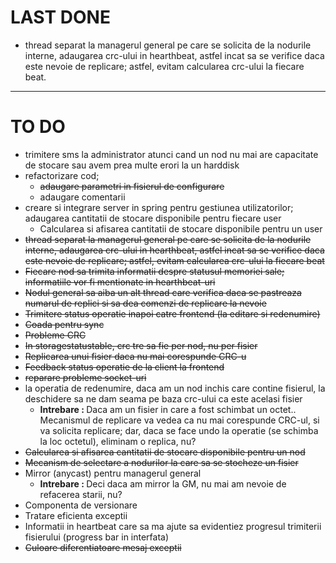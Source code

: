 # LAST DONE
- thread separat la managerul general pe care se solicita de la nodurile interne, adaugarea crc-ului in hearthbeat, astfel incat sa se verifice daca este
  nevoie de replicare; astfel, evitam calcularea crc-ului la fiecare beat.
___

# TO DO
- trimitere sms la administrator atunci cand un nod nu mai are capacitate de stocare sau avem prea multe erori la un harddisk
- refactorizare cod; 
    - ~~adaugare parametri in fisierul de configurare~~
    - adaugare comentarii
- creare si integrare server in spring pentru gestiunea utilizatorilor; adaugarea cantitatii de stocare disponibile pentru fiecare user
    - Calcularea si afisarea cantitatii de stocare disponibile pentru un user
- ~~thread separat la managerul general pe care se solicita de la nodurile interne, adaugarea crc-ului in hearthbeat, astfel incat sa se verifice daca este
nevoie de replicare; astfel, evitam calcularea crc-ului la fiecare beat~~
- ~~Fiecare nod sa trimita informatii despre statusul memoriei sale; informatiile vor fi mentionate in hearthbeat-uri~~
- ~~Nodul general sa aiba un alt thread care verifica daca se pastreaza numarul de replici si sa dea comenzi de replicare la nevoie~~
- ~~Trimitere status operatie inapoi catre frontend (la editare si redenumire)~~
- ~~Coada pentru sync~~
- ~~Probleme CRC~~
- ~~In storagestatustable, crc tre sa fie per nod, nu per fisier~~
- ~~Replicarea unui fisier daca nu mai corespunde CRC-u~~
- ~~Feedback status operatie de la client la frontend~~
- ~~reparare probleme socket-uri~~
- la operatia de redenumire, daca am un nod inchis care contine fisierul, la deschidere sa ne dam seama pe baza crc-ului ca este acelasi fisier
    - <b>Intrebare : </b> Daca am un fisier in care a fost schimbat un octet.. Mecanismul de replicare va vedea ca nu mai corespunde CRC-ul, si va solicita replicare; 
    dar, daca se face undo la operatie (se schimba la loc octetul), eliminam o replica, nu?
- ~~Calcularea si afisarea cantitatii de stocare disponibile pentru un nod~~
- ~~Mecanism de selectare a nodurilor la care sa se stocheze un fisier~~
- Mirror (anycast) pentru managerul general
    - <b>Intrebare : </b>Deci daca am mirror la GM, nu mai am nevoie de refacerea starii, nu?
- Componenta de versionare
- Tratare eficienta exceptii
- Informatii in heartbeat care sa ma ajute sa evidentiez progresul trimiterii fisierului (progress bar in interfata)
- ~~Culoare diferentiatoare mesaj exceptii~~